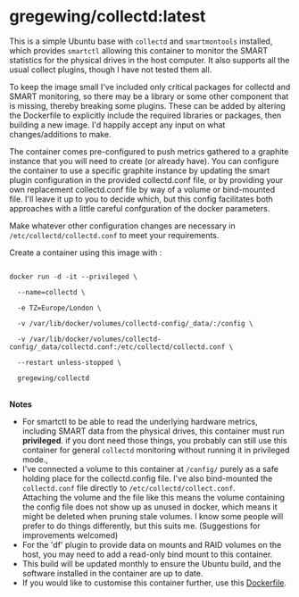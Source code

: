 # gregewing/collectd:latest

This is a simple Ubuntu base with <code>collectd</code> and <code>smartmontools</code> installed, which provides <code>smartctl</code> allowing this container to monitor the SMART statistics for the physical drives in the host computer.  It also supports all the usual collect plugins, though I have not tested them all. 

To keep the image small I've included only critical packages for collectd and SMART monitoring, so there may be a library or some other component that is missing, thereby breaking some plugins.  These can be added by altering the Dockerfile to explicitly include the required libraries or packages, then building a new image.  I'd happily accept any input on what changes/additions to make.

The container comes pre-configured to push metrics gathered to a graphite instance that you will need to create (or already have).  You can configure the container to use a specific graphite instance by updating the smart plugin configuration in the provided collectd.conf file, or by providing your own replacement collectd.conf file by way of a volume or bind-mounted file.  I'll leave it up to you to decide which, but this config facilitates both approaches with a little careful confguration of the docker parameters.

Make whatever other configuration changes are necessary in <code>/etc/collectd/collectd.conf</code> to meet your requirements.

Create a container using this image with :

<code>
docker run -d -it --privileged \<br>
  --name=collectd \<br>
  -e TZ=Europe/London \<br>
  -v /var/lib/docker/volumes/collectd-config/_data/:/config \<br>
  -v /var/lib/docker/volumes/collectd-config/_data/collectd.conf:/etc/collectd/collectd.conf \<br>
  --restart unless-stopped \<br>
  gregewing/collectd
</code>
<br>


<b>Notes</b><br>
<ul type="disc">
<li>For smartctl to be able to read the underlying hardware metrics, including SMART data from the physical drives, this container must run <b>privileged</b>.  if you dont need those things, you probably can still use this container for general <code>collectd</code> monitoring without running it in privileged mode., </li>
<li>I've connected a volume to this container at <code>/config/</code> purely as a safe holding place for the collectd.config file.  I've also bind-mounted the <code>collectd.conf</code> file directly to <code>/etc/collectd/collect.conf</code>. <br>Attaching the volume and the file like this means the volume containing the config file does not show up as unused in docker, which means it might be deleted when pruning stale volumes. I know some people will prefer to do things differently, but this suits me. (Suggestions for improvements welcomed)</li>
<li>For the 'df' plugin to provide data on mounts and RAID volumes on the host, you may need to add a read-only bind mount to this container. </li>
<li>This build will be updated monthly to ensure the Ubuntu build, and the software installed in the container are up to date.</li>
<li>If you would like to customise this container further, use this <a href="https://github.com/gregewing/collectd/blob/master/Dockerfile">Dockerfile</a>.</li>
</ul>
